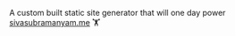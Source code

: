 A custom built static site generator that will one day power [sivasubramanyam.me](https://sivasubramanyam.me) 🏋️‍
